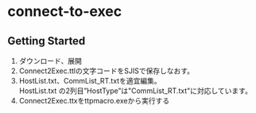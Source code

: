 # connect-to-exec

<h2>Getting Started</h2>
<ol>
  <li>ダウンロード、展開</li>
  <li>Connect2Exec.ttlの文字コードをSJISで保存しなおす。</li>
  <li>HostList.txt、CommList_RT.txtを適宜編集。<br>
      HostList.txt の2列目”HostType”は"CommList_<span style="fontweight:bold;">RT</span>.txt"に対応しています。</li>
  <li>Connect2Exec.ttxをttpmacro.exeから実行する</li>
</ol>

 
